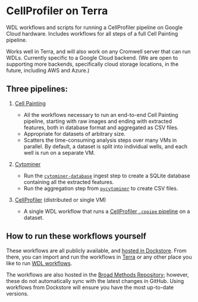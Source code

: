 # CellProfiler on Terra

WDL workflows and scripts for running a CellProfiler pipeline on Google Cloud hardware. 
Includes workflows for all steps of a full Cell Painting pipeline.

Works well in Terra, and will also work on any Cromwell server that can run WDLs. 
Currently specific to a Google Cloud backend.  (We are open to supporting more 
backends, specifically cloud storage locations, in the future, including AWS and Azure.)

## Three pipelines:

1. [Cell Painting](pipelines/cellpainting)

    - All the workflows necessary to run an end-to-end Cell Painting pipeline, 
    starting with raw images and ending with extracted features, both in database 
    format and aggregated as CSV files.
    - Appropriate for datasets of arbitrary size.
    - Scatters the time-consuming analysis steps over many VMs in parallel. 
    By default, a dataset is split into individual wells, and each well is run 
    on a separate VM.

3. [Cytominer](pipelines/mining)

    - Run the [`cytominer-database`](https://github.com/cytomining/cytominer-database) 
    ingest step to create a SQLite database containing all the extracted features.
    - Run the aggregation step from [`pycytominer`](https://github.com/cytomining/pycytominer) 
    to create CSV files.
    
4. [CellProfiler](pipelines/cellprofiler) (distributed or single VM)

    - A single WDL workflow that runs a 
    [CellProfiler `.cppipe` pipeline](https://cellprofiler-manual.s3.amazonaws.com/CellProfiler-4.2.1/help/pipelines_building.html) 
    on a dataset.

## How to run these workflows yourself

These workflows are all publicly available, and 
[hosted in Dockstore](https://dockstore.org/search?entryType=workflows&search=broadinstitute%2Fcellprofiler-on-terra). 
From there, you can import and run the workflows in [Terra](https://app.terra.bio) or any other 
place you like to run [WDL workflows](https://github.com/openwdl/wdl).

The workflows are also hosted in the 
[Broad Methods Repository](https://portal.firecloud.org/#methods); however, these do not 
automatically sync with the latest changes in GitHub.  Using workflows from 
Dockstore will ensure you have the most up-to-date versions.
